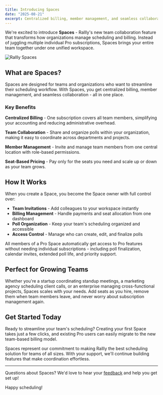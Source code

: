 ```yaml
---
title: Introducing Spaces
date: "2025-08-21"
excerpt: Centralized billing, member management, and seamless collaboration in one place.
---
```


We're excited to introduce **Spaces** - Rallly's new team collaboration feature that transforms how organizations manage scheduling and billing. Instead of juggling multiple individual Pro subscriptions, Spaces brings your entire team together under one unified workspace.

![Rallly Spaces](https://d39ixtfgglw55o.cloudfront.net/images/spaces.webp)

## What are Spaces?

Spaces are designed for teams and organizations who want to streamline their scheduling workflow. With Spaces, you get centralized billing, member management, and seamless collaboration - all in one place.

### Key Benefits

**Centralized Billing** - One subscription covers all team members, simplifying your accounting and reducing administrative overhead.

**Team Collaboration** - Share and organize polls within your organization, making it easy to coordinate across departments and projects.

**Member Management** - Invite and manage team members from one central location with role-based permissions.

**Seat-Based Pricing** - Pay only for the seats you need and scale up or down as your team grows.

## How It Works

When you create a Space, you become the Space owner with full control over:

- **Team Invitations** - Add colleagues to your workspace instantly
- **Billing Management** - Handle payments and seat allocation from one dashboard  
- **Poll Organization** - Keep your team's scheduling organized and accessible
- **Access Control** - Manage who can create, edit, and finalize polls

All members of a Pro Space automatically get access to Pro features without needing individual subscriptions - including poll finalization, calendar invites, extended poll life, and priority support.

## Perfect for Growing Teams

Whether you're a startup coordinating standup meetings, a marketing agency scheduling client calls, or an enterprise managing cross-functional projects, Spaces scales with your needs. Add seats as you hire, remove them when team members leave, and never worry about subscription management again.

## Get Started Today

Ready to streamline your team's scheduling? Creating your first Space takes just a few clicks, and existing Pro users can easily migrate to the new team-based billing model.

Spaces represent our commitment to making Rallly the best scheduling solution for teams of all sizes. With your support, we'll continue building features that make coordination effortless.

---

Questions about Spaces? We'd love to hear your [feedback](mailto:feedback@rallly.co) and help you get set up!

Happy scheduling!